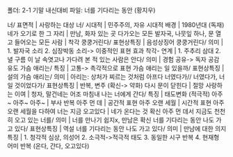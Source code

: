 폴더: 2-1 기말 내신대비
파일: 너를 기다리는 동안 (황지우)

너/ 표면적				| 사랑하는 대상
너/ 시대적				| 민주주의, 자유
시대적 배경				| 1980년대 (독재)
네가 오기로 한 그 자리				| 만남, 화자 있는 곳
다가오는 모든 발자국, 나뭇잎 하나, 문 열고 들어오는 모든 사람				| 착각
쿵쿵거린다/ 표현상특징				| 음성상징어
쿵쿵거린다/ 의미				| 1. 발자국 소리 2. 심장박동 소리-> 이중적인 표현 효과
착각- 연계				| 1. 주추리 삼대 2. 녈 구름 이 날 속엿고나
가다려 본 적 있는 사람은 안다/ 의미				| 경험 공유-> 독자 공감 유도
가슴 애리는/ 특징				| 고통-> 촉각적으로 표현
가슴 애리는 일 있을까/ 표현상특징				| 설의
가슴 애리는/ 의미				| 아리는: 상처가 찌르는 것처럼 아프다
너였다가// 너였다가, 너일 것이었다가/ 표현상특징				| 반복, 변주 (확신-> 약화)
다시 문이 닫힌다				| 절망
사랑하는 이여				| 청자, 말건네는 어조
마침내 나는 너에게 간다/ 특징				| 태도변화 (적극적)
아주~ 아주~ 아주~				| 부사 반복
아주 먼 데				| 공간적 표현
아주 오랜 세월				| 시간적 표현
아주 오랜 세월을 다하여 너는 지금 오고있다				| 네가 온다는 것 확신
아주 먼 데서 지금도 천천히 오고 있는 너를/ 의미				| 너를 만나기 쉽지x, 만남은 확신
너를 기다리는 동안 나도 가고 있다/ 표현상특징				| 역설
너를 기다리는 동안 나도 가고 있다/ 의미				| 만남에 대한 의지
특징				| 1. 청각적 심상, 의성어 2. 소극적->적극적 태도 3. 동일한 시구 반복 4. 현재형 어미 반복 (온다, 간다, 오고있다)

